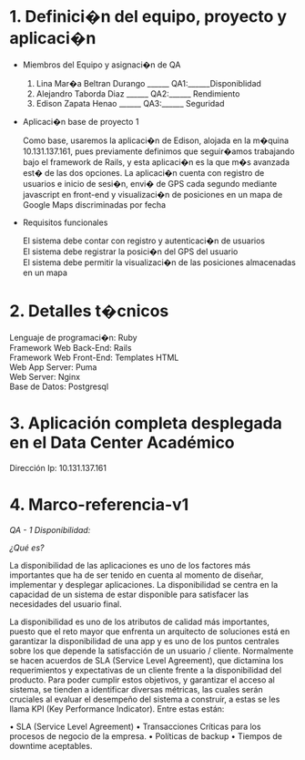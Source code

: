 # 1. Definici�n del equipo, proyecto y aplicaci�n
* Miembros del Equipo y asignaci�n de QA

   1. Lina Mar�a Beltran Durango ______  QA1:______Disponiblidad
   2. Alejandro Taborda Diaz ______  QA2:______ Rendimiento
   3. Edison Zapata Henao ______  QA3:______ Seguridad

* Aplicaci�n base de proyecto 1

   Como base, usaremos la aplicaci�n de Edison, alojada en la m�quina 10.131.137.161, pues previamente definimos que seguir�amos trabajando bajo el framework de Rails, y esta aplicaci�n es la que m�s avanzada est� de las dos opciones. La aplicaci�n cuenta con registro de usuarios e inicio de sesi�n, envi� de GPS cada segundo mediante javascript en front-end y visualizaci�n de posiciones en un mapa de Google Maps discriminadas por fecha

* Requisitos funcionales

   El sistema debe contar con registro y autenticaci�n de usuarios  
   El sistema debe registrar la posici�n del GPS del usuario  
   El sistema debe permitir la visualizaci�n de las posiciones almacenadas en un mapa

# 2. Detalles t�cnicos

   Lenguaje de programaci�n: Ruby  
   Framework Web Back-End: Rails  
   Framework Web Front-End: Templates HTML  
   Web App Server: Puma  
   Web Server: Nginx  
   Base de Datos: Postgresql
   
# 3. Aplicación completa desplegada en el Data Center Académico
   
   Dirección Ip: 10.131.137.161

# 4. Marco-referencia-v1

   *_QA - 1 Disponibilidad:_*
   
   *¿Qué es?*
   
   La disponibilidad de las aplicaciones es uno de los factores más importantes 
   que ha de ser tenido en cuenta al momento de diseñar, implementar y desplegar 
   aplicaciones. La disponibilidad se centra en la capacidad de un sistema de estar 
   disponible para satisfacer las necesidades del usuario final.
   
   La disponibilidad es uno de los atributos de calidad más importantes, puesto que 
   el reto mayor que enfrenta un arquitecto de soluciones está en garantizar la 
   disponibilidad de una app y es uno de los puntos centrales sobre 
   los que depende la satisfacción de un usuario / cliente. Normalmente se hacen acuerdos 
   de SLA (Service Level Agreement), que dictamina los requerimientos 
   y expectativas de un cliente frente a la disponibilidad del producto. Para poder 
   cumplir estos objetivos, y garantizar el acceso al sistema, se tienden a identificar 
   diversas métricas, las cuales serán cruciales al evaluar el desempeño del sistema a 
   construir, a estas se les llama KPI (Key Performance Indicator). Entre estas están:
   
   •	SLA (Service Level Agreement)
   •	Transacciones Críticas para los procesos de negocio de la empresa.
   •	Políticas de backup
   •	Tiempos de downtime aceptables.



